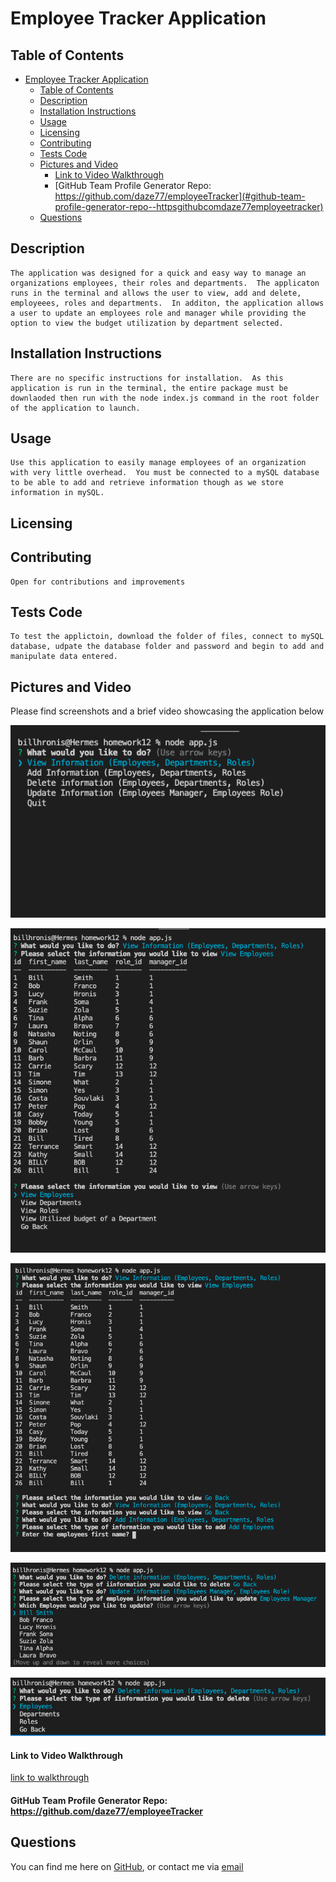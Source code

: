 
# Employee Tracker Application 
  


## Table of Contents 
- [Employee Tracker Application](#employee-tracker-application)
  - [Table of Contents](#table-of-contents)
  - [Description](#description)
  - [Installation Instructions](#installation-instructions)
  - [Usage](#usage)
  - [Licensing](#licensing)
  - [Contributing](#contributing)
  - [Tests Code](#tests-code)
  - [Pictures and Video](#pictures-and-video)
      - [Link to Video Walkthrough](#link-to-video-walkthrough)
      - [GitHub Team Profile Generator Repo:  https://github.com/daze77/employeeTracker](#github-team-profile-generator-repo--httpsgithubcomdaze77employeetracker)
  - [Questions](#questions)
    
## Description
    The application was designed for a quick and easy way to manage an organizations employees, their roles and departments.  The applicaton runs in the terminal and allows the user to view, add and delete, employeees, roles and departments.  In additon, the application allows a user to update an employees role and manager while providing the option to view the budget utilization by department selected.
    
## Installation Instructions 
    There are no specific instructions for installation.  As this application is run in the terminal, the entire package must be downlaoded then run with the node index.js command in the root folder of the application to launch.

## Usage
    Use this application to easily manage employees of an organization with very little overhead.  You must be connected to a mySQL database to be able to add and retrieve information though as we store information in mySQL.
    
## Licensing
      

    
## Contributing
    Open for contributions and improvements
    
## Tests Code
    To test the applictoin, download the folder of files, connect to mySQL database, udpate the database folder and password and begin to add and manipulate data entered.




## Pictures and Video
Please find screenshots and a brief video showcasing the application below

![README Pic](Assets/images/etStart.png)

![README Pic](Assets/images/etView.png)

![README Pic](Assets/images/etAdd.png)

![README Pic](Assets/images/etUpdate.png)

![README Pic](Assets/images/etDelete.png)



#### Link to Video Walkthrough

[link to walkthrough](Assets/images/etWalkthough.mp4)


#### GitHub Team Profile Generator Repo:  https://github.com/daze77/employeeTracker


## Questions
    
You can find me here on [GitHub](http://github.com/daze77), or contact me via [email](mailto:daze77@gmail.com)  
    